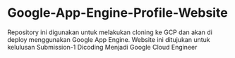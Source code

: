 # Google-App-Engine-Profile-Website
Repository ini digunakan untuk melakukan cloning ke GCP dan akan di deploy menggunakan Google App Engine. Website ini ditujukan untuk kelulusan Submission-1 Dicoding Menjadi Google Cloud Engineer
